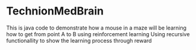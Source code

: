 # TechnionMedBrain
This is java code to demonstrate how a mouse in a maze will be learning how to get from point A to B using reinforcement learning
Using recursive functionallity to show the learning process through reward
